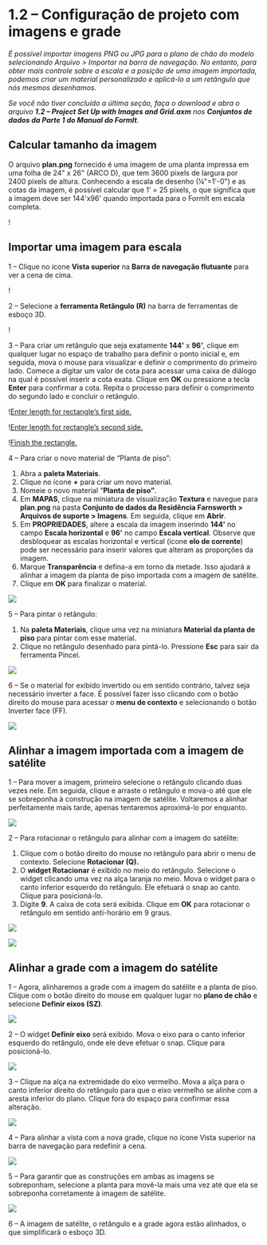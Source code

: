 # 1.2 – Configuração de projeto com imagens e grade

_É possível importar imagens PNG ou JPG para o plano de chão do modelo selecionando Arquivo > Importar na barra de navegação. No entanto, para obter mais controle sobre a escala e a posição de uma imagem importada, podemos criar um material personalizado e aplicá-lo a um retângulo que nós mesmos desenhamos._

_Se você não tiver concluído a última seção, faça o download e abra o arquivo_ _**1.2 – Project Set Up with Images and Grid.axm**_ _nos_ _**Conjuntos de dados da Parte 1 do Manual do FormIt**._

## **Calcular tamanho da imagem**

O arquivo **plan.png** fornecido é uma imagem de uma planta impressa em uma folha de 24" x 26" (ARCO D), que tem 3600 pixels de largura por 2400 pixels de altura. Conhecendo a escala de desenho (¼"=1'-0") e as cotas da imagem, é possível calcular que 1’ = 25 pixels, o que significa que a imagem deve ser 144'x96' quando importada para o FormIt em escala completa.

\![](<../../.gitbook/assets/0 (1) (2).png>)

## **Importar uma imagem para escala**

1 – Clique no ícone **Vista superior** na **Barra de navegação flutuante** para ver a cena de cima.

\![](<../../.gitbook/assets/1 (1).png>)

2 – Selecione a **ferramenta Retângulo (R)** na barra de ferramentas de esboço 3D.

\![](<../../.gitbook/assets/2 (1).png>)

3 – Para criar um retângulo que seja exatamente **144’** x **96’**, clique em qualquer lugar no espaço de trabalho para definir o ponto inicial e, em seguida, mova o mouse para visualizar e definir o comprimento do primeiro lado. Comece a digitar um valor de cota para acessar uma caixa de diálogo na qual é possível inserir a cota exata. Clique em **OK** ou pressione a tecla **Enter** para confirmar a cota. Repita o processo para definir o comprimento do segundo lado e concluir o retângulo.

\![Enter length for rectangle’s first side.](<../../.gitbook/assets/3 (1).png>)

\![Enter length for rectangle’s second side.](<../../.gitbook/assets/4 (1).png>)

\![Finish the rectangle.](<../../.gitbook/assets/5 (1).png>)

4 – Para criar o novo material de “Planta de piso”:

1. Abra a **paleta Materiais**.
2. Clique no ícone **+** para criar um novo material.
3. Nomeie o novo material “**Planta de piso”**.
4. Em **MAPAS**, clique na miniatura de visualização **Textura** e navegue para **plan.png** na pasta **Conjunto de dados da Residência Farnsworth > Arquivos de suporte > Imagens**. Em seguida, clique em **Abrir**.
5. Em **PROPRIEDADES**, altere a escala da imagem inserindo **144'** no campo **Escala horizontal** e **96'** no campo **Escala vertical**. Observe que desbloquear as escalas horizontal e vertical (ícone **elo de corrente**) pode ser necessário para inserir valores que alteram as proporções da imagem.
6. Marque **Transparência** e defina-a em torno da metade. Isso ajudará a alinhar a imagem da planta de piso importada com a imagem de satélite.
7. Clique em **OK** para finalizar o material.

![](../../.gitbook/assets/create-1.png)

5 – Para pintar o retângulo:

1. Na **paleta Materiais**, clique uma vez na miniatura **Material da planta de piso** para pintar com esse material.
2. Clique no retângulo desenhado para pintá-lo. Pressione **Esc** para sair da ferramenta Pincel.

![](../../.gitbook/assets/7.jpeg)

6 – Se o material for exibido invertido ou em sentido contrário, talvez seja necessário inverter a face. É possível fazer isso clicando com o botão direito do mouse para acessar o **menu de contexto** e selecionando o botão Inverter face (FF).

![](../../.gitbook/assets/8.png)

## **Alinhar a imagem importada com a imagem de satélite**

1 – Para mover a imagem, primeiro selecione o retângulo clicando duas vezes nele. Em seguida, clique e arraste o retângulo e mova-o até que ele se sobreponha à construção na imagem de satélite. Voltaremos a alinhar perfeitamente mais tarde, apenas tentaremos aproximá-lo por enquanto.

![](../../.gitbook/assets/9.png)

2 – Para rotacionar o retângulo para alinhar com a imagem do satélite:

1. Clique com o botão direito do mouse no retângulo para abrir o menu de contexto. Selecione **Rotacionar (Q).**
2. O **widget Rotacionar** é exibido no meio do retângulo. Selecione o widget clicando uma vez na alça laranja no meio. Mova o widget para o canto inferior esquerdo do retângulo. Ele efetuará o snap ao canto. Clique para posicioná-lo.
3. Digite **9**. A caixa de cota será exibida. Clique em **OK** para rotacionar o retângulo em sentido anti-horário em 9 graus.

![](../../.gitbook/assets/10.png)

![](../../.gitbook/assets/11.png)

## **Alinhar a grade com a imagem do satélite**

1 – Agora, alinharemos a grade com a imagem do satélite e a planta de piso. Clique com o botão direito do mouse em qualquer lugar no **plano de chão** e selecione **Definir eixos (SZ)**.

![](../../.gitbook/assets/12.png)

2 – O widget **Definir eixo** será exibido. Mova o eixo para o canto inferior esquerdo do retângulo, onde ele deve efetuar o snap. Clique para posicioná-lo.

![](../../.gitbook/assets/13.png)

3 – Clique na alça na extremidade do eixo vermelho. Mova a alça para o canto inferior direito do retângulo para que o eixo vermelho se alinhe com a aresta inferior do plano. Clique fora do espaço para confirmar essa alteração.

![](../../.gitbook/assets/14.png)

4 – Para alinhar a vista com a nova grade, clique no ícone Vista superior na barra de navegação para redefinir a cena.

![](../../.gitbook/assets/15.png)

5 – Para garantir que as construções em ambas as imagens se sobreponham, selecione a planta para movê-la mais uma vez até que ela se sobreponha corretamente à imagem de satélite.

![](../../.gitbook/assets/16.png)

6 – A imagem de satélite, o retângulo e a grade agora estão alinhados, o que simplificará o esboço 3D.
